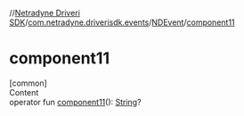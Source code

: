 //[Netradyne Driveri SDK](../../index.md)/[com.netradyne.driverisdk.events](../index.md)/[NDEvent](index.md)/[component11](component11.md)



# component11  
[common]  
Content  
operator fun [component11](component11.md)(): [String](https://kotlinlang.org/api/latest/jvm/stdlib/kotlin/-string/index.html)?  



